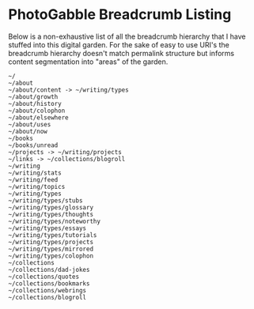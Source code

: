 # PhotoGabble Breadcrumb Listing

Below is a non-exhaustive list of all the breadcrumb hierarchy that I have stuffed into this digital garden. For the sake of easy to use URI's the breadcrumb hierarchy doesn't match permalink structure but informs content segmentation into "areas" of the garden.

```
~/
~/about
~/about/content -> ~/writing/types
~/about/growth
~/about/history
~/about/colophon
~/about/elsewhere
~/about/uses
~/about/now
~/books
~/books/unread
~/projects -> ~/writing/projects
~/links -> ~/collections/blogroll
~/writing
~/writing/stats
~/writing/feed
~/writing/topics
~/writing/types
~/writing/types/stubs
~/writing/types/glossary
~/writing/types/thoughts
~/writing/types/noteworthy
~/writing/types/essays
~/writing/types/tutorials
~/writing/types/projects
~/writing/types/mirrored
~/writing/types/colophon
~/collections
~/collections/dad-jokes
~/collections/quotes
~/collections/bookmarks
~/collections/webrings
~/collections/blogroll
```